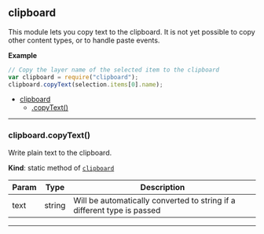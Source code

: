 <a name="module_clipboard"></a>

## clipboard
This module lets you copy text to the clipboard. It is not yet possible to copy other content types, or to handle paste events.

**Example**  
```js
// Copy the layer name of the selected item to the clipboard
var clipboard = require("clipboard");
clipboard.copyText(selection.items[0].name);
```

* [clipboard](#module_clipboard)
    * [.copyText()](#module_clipboard.copyText)


* * *

<a name="module_clipboard.copyText"></a>

### clipboard.copyText()
Write plain text to the clipboard.

**Kind**: static method of [<code>clipboard</code>](#module_clipboard)  

| Param | Type | Description |
| --- | --- | --- |
| text | string | Will be automatically converted to string if a different type is passed |

* * *

